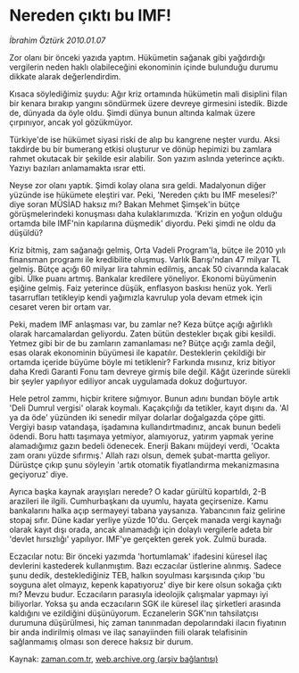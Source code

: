 # Nereden çıktı bu IMF!

*İbrahim Öztürk 2010.01.07*

<tr><td class="metin" colspan="2" style="padding-top: 20px; padding-left: 5px; ">Zor olanı bir önceki yazıda yaptım. Hükümetin sağanak gibi yağdırdığı vergilerin neden haklı olabileceğini ekonominin içinde bulunduğu durumu dikkate alarak değerlendirdim.</td></tr><tr><td class="metin" colspan="2" style="padding-top: 20px; padding-left: 5px; "><p>Kısaca söylediğimiz şuydu: Ağır kriz ortamında hükümetin mali disiplini filan bir kenara bırakıp yangını söndürmek üzere devreye girmesini istedik. Bizde de, dünyada da öyle oldu. Şimdi dünya bunun altında kalmak üzere çırpınıyor, ancak yol gözükmüyor.
<p>Türkiye'de ise hükümet siyasi riski de alıp bu kangrene neşter vurdu. Aksi takdirde bu bir bumerang etkisi oluşturur ve dönüp hepimizi bu zamlara rahmet okutacak bir şekilde esir alabilir. Son yazım aslında yeterince açıktı. Yazıyı bazıları anlamamakta ısrar etti.
<p>Neyse zor olanı yaptık. Şimdi kolay olana sıra geldi. Madalyonun diğer yüzünde ise hükümete eleştiri var. Peki, 'Nereden çıktı bu IMF meselesi?' diye soran MÜSİAD haksız mı? Bakan Mehmet Şimşek'in bütçe görüşmelerindeki konuşması daha kulaklarımızda. 'Krizin en yoğun olduğu ortamda bile IMF'nin kapılarına düşmedik' diyordu. Peki şimdi ne oldu da düşüldü?
<p>Kriz bitmiş, zam sağanağı gelmiş, Orta Vadeli Program'la, bütçe ile 2010 yılı finansman programı ile kredibilite oluşmuş. Varlık Barışı'ndan 47 milyar TL gelmiş. Bütçe açığı 60 milyar lira tahmin edilmiş, ancak 50 civarında kalacak gibi. Ülke puanı artmış. Bankalar kredilere yöneliyor. Ekonomi büyümenin eşiğine gelmiş. Faiz yeterince düşük, enflasyon baskısı henüz yok. Yerli tasarrufları tetikleyip kendi yağımızla kavrulup yola devam etmek için cesaret veren bir ortam var.
<p>Peki, madem IMF anlaşması var, bu zamlar ne? Keza bütçe açığı ağırlıklı olarak harcamalardan geliyordu. Zaten bütün destekler bıçak gibi kesildi. Yetmez gibi bir de bu zamların zamanlaması ne? Bütçe açığı zamla değil, esas olarak ekonominin büyümesi ile kapatılır. Desteklerin çekildiği bir ortamda içeride büyüme böyle mi tetiklenir? Farkında mısınız, kriz bitiyor daha Kredi Garanti Fonu tam devreye girmiş bile değil. Kâğıt üzerinde sürekli bir şeyler yapılıyor ediliyor ancak uygulamada dokuz doğurtuyor.
<p>Hele petrol zammı, hiçbir kritere sığmıyor. Bunun adını bundan böyle artık 'Deli Dumrul vergisi' olarak koymalı. Kaçakçılığı da tetikler, kayıt dışını da. 'Al ya da öde' yüzünden iki senedir milyar dolarlar doğalgazda çöpe gitti. Vergiyi basıp vatandaşa, işadamına kullandırtmadınız, ancak bunun bedeli ödendi. Boru hattı taşımaya yetmiyor, alamıyoruz, yatırım yapmak yerine alamadığımız gazın bedeli ödenecek. Enerji Bakanı müjdeyi verdi, 'Ocakta zam oranı yüzde sıfırmış.' Allah razı olsun, demek şubat-martta geliyor. Dürüstçe çıkıp şunu söyleyin 'artık otomatik fiyatlandırma mekanizmasına geçiyoruz' diye.
<p>Ayrıca başka kaynak arayışları nerede? O kadar gürültü kopartıldı, 2-B arazileri ile ilgili. Cumhurbaşkanı da uyumlu, hayata geçirsenize. Kamu bankalarını halka açıp sermayeyi tabana yaysanıza. Yabancının faiz gelirine stopaj sıfır. Düne kadar yerliye yüzde 10'du. Gerçek manada vergi kaynağı olarak kayıt dışı orada, ancak alınamadığı için dolaylı vergilerle adeta bir 'devlet hırsızlığı' yapılıyor. IMF'ye gerçekten gerek yok. Zulmü burada. 
<p>Eczacılar notu: Bir önceki yazımda 'hortumlamak' ifadesini küresel ilaç devlerini kastederek kullanmıştım. Bazı eczacılar üstlerine alınmış. Sadece şunu dedik, desteklediğiniz TEB, halkın soyulması karşısında çıkıp 'bu soyguna alet olmayız, kepenk kapatıyoruz' diye bir kere olsun sokağa çıktı mı? Mevzu budur. Eczacıların parasıyla ideolojik çalışmalar yapmayı iyi biliyorlar. Yoksa şu anda eczacıların SGK ile küresel ilaç şirketleri arasında kaldığını ve ezildiğini düşünüyorum. Eczanelerin SGK'nın tahsilatçısı durumuna düşürülmesi, hiç zaman tanınmadan depolarındaki ilacın fiyatının bir anda indirilmiş olması ve ilaç sanayiinden fiili olarak telafisinin sağlanmamış olması son derece haksız bir durum.<br/></p></p></p></p></p></p></p></p></td></tr>

Kaynak: [zaman.com.tr](http://zaman.com.tr/yazar.do?yazino=936968), [web.archive.org (arşiv bağlantısı)](http://web.archive.org/web/20100325121035/http://www.zaman.com.tr:80/yazar.do?yazino=936968)
